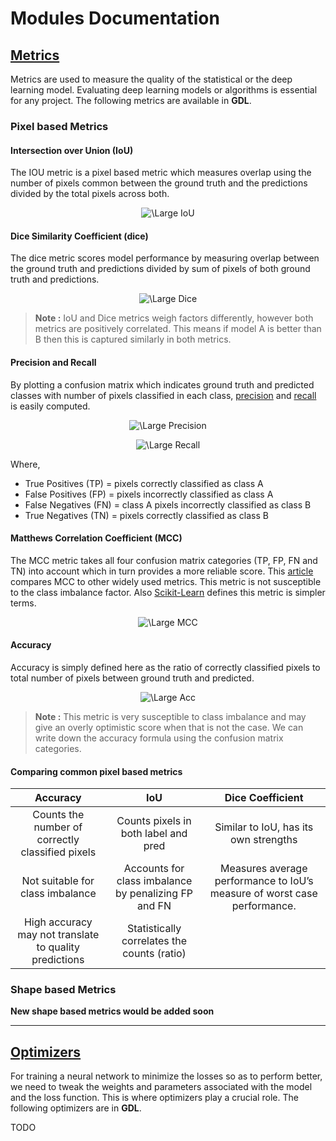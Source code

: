 # **Modules Documentation**


## **[Metrics](metrics.py)**
Metrics are used to measure the quality of the statistical or the deep learning model. Evaluating deep learning models or algorithms is essential for any project. The following metrics are available in **GDL**.

### Pixel based Metrics

#### Intersection over Union (IoU)

The IOU metric is a pixel based metric which measures overlap using the number of pixels common between the ground truth and the predictions divided by the total pixels across both.
<p align="center">
<img src="https://latex.codecogs.com/svg.latex?\Large&space;\textrm{IoU}=\frac{\textrm{ground truth} \cap \textrm{prediction}}{\textrm{ground truth} \cup \textrm{prediction}}" title="\Large IoU" class="center" />
</p>

#### Dice Similarity Coefficient  (dice)

The dice metric scores model performance by measuring overlap between the ground truth and predictions divided by sum of pixels of both ground truth and predictions.
<p align="center">
<img src="https://latex.codecogs.com/svg.latex?\Large&space;\textrm{Dice}=2\cdot \frac{\textrm{ground truth} \cap \textrm{prediction}}{\textrm{ground truth} + \textrm{prediction}}" title="\Large Dice" class="center" />
</p>

>**Note :** IoU and Dice metrics weigh factors differently, however both metrics are positively correlated. This means if model A is better than B then this is captured similarly in both metrics.

#### Precision and Recall

By plotting a confusion matrix which indicates ground truth and predicted classes with number of pixels classified in each class, [precision](https://scikit-learn.org/stable/modules/generated/sklearn.metrics.precision_score.html#sklearn.metrics.precision_score) and [recall](https://scikit-learn.org/stable/modules/generated/sklearn.metrics.recall_score.html#sklearn.metrics.recall_score) is easily computed.
<p align="center">
<img src="https://latex.codecogs.com/svg.latex?\Large&space;\textrm{precision}=\frac{\textrm{true positives} }{\textrm{true positives} + \textrm{false positives}}" title="\Large Precision" class="center" />
</p>

<p align="center">
<img src="https://latex.codecogs.com/svg.latex?\Large&space;\textrm{recall}=\frac{\textrm{true positives}}{\textrm{true positives} + \textrm{false negatives}}" title="\Large Recall" class="center" />
</p>

<!-- classes = A and B evaluating for class A -->
Where,
- True Positives (TP) = pixels correctly classified as class A
- False Positives (FP) = pixels incorrectly classified as class A
- False Negatives (FN) = class A pixels incorrectly classified as class B
- True Negatives (TN) = pixels correctly classified as class B

#### Matthews Correlation Coefficient (MCC)

The MCC metric takes all four confusion matrix categories (TP, FP, FN and TN) into account which in turn provides a more reliable score. This [article](https://bmcgenomics.biomedcentral.com/articles/10.1186/s12864-019-6413-7) compares MCC to other widely used metrics. This metric is not susceptible to the class imbalance factor. Also [Scikit-Learn](https://scikit-learn.org/stable/modules/generated/sklearn.metrics.matthews_corrcoef.html) defines this metric is simpler terms.
<p align="center">
<img src="https://latex.codecogs.com/svg.latex?\Large&space;\textrm{MCC}=\frac{(\textrm{TP}\cdot \textrm{TN}) - (\textrm{FP}\cdot \textrm{FN})}{\sqrt{(\textrm{TP}+\textrm{FP})(\textrm{TP}+\textrm{FN})(\textrm{TN}+\textrm{FP})(\textrm{TN}+\textrm{FN})}}" title="\Large MCC" class="center" />
</p>

#### Accuracy
Accuracy is simply defined here as the ratio of correctly classified pixels to total number of pixels between ground truth and predicted.

<p align="center">
<img src="https://latex.codecogs.com/svg.latex?\Large&space;\textrm{acc}=\frac{\textrm{TP}+\textrm{TN}}{\textrm{TP}+\textrm{TN}+\textrm{FP}+\textrm{FN}}" title="\Large Acc" class="center" />
</p>

>**Note :** This metric is very susceptible to class imbalance and may give an overly optimistic score when that is not the case. We can write down the accuracy formula using the confusion matrix categories.


#### Comparing common pixel based metrics
| Accuracy   | IoU  | Dice Coefficient  |
|:----------:|:----:|:-----------------:|
| Counts the number of correctly classified pixels   | Counts pixels in both label and pred   | Similar to IoU, has its own strengths   |
| Not suitable for class imbalance    | Accounts for class imbalance by penalizing FP and FN  | Measures average performance to IoU’s measure of worst case performance.   |
| High accuracy may not translate to quality predictions   | Statistically correlates the counts (ratio)   |   |


### Shape based Metrics

**New shape based metrics would be added soon**

---

## **[Optimizers](optimizer.py)**
For training a neural network to minimize the losses so as to perform better, we need to tweak the weights and parameters associated with the model and the loss function. This is where optimizers play a crucial role. The following optimizers are in **GDL**.


TODO
